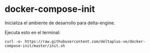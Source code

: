 # docker-compose-init

Inicializa el ambiente de desarrollo para delta-engine.

Ejecuta esto en el terminal:

    curl -o- https://raw.githubusercontent.com/deltaplus-ve/docker-compose-init/master/init.sh

